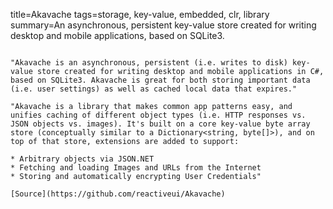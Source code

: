 title=Akavache
tags=storage, key-value, embedded, clr, library
summary=An asynchronous, persistent key-value store created for writing desktop and mobile applications, based on SQLite3.
~~~~~~

"Akavache is an asynchronous, persistent (i.e. writes to disk) key-value store created for writing desktop and mobile applications in C#, based on SQLite3. Akavache is great for both storing important data (i.e. user settings) as well as cached local data that expires."

"Akavache is a library that makes common app patterns easy, and unifies caching of different object types (i.e. HTTP responses vs. JSON objects vs. images). It's built on a core key-value byte array store (conceptually similar to a Dictionary<string, byte[]>), and on top of that store, extensions are added to support:

* Arbitrary objects via JSON.NET
* Fetching and loading Images and URLs from the Internet
* Storing and automatically encrypting User Credentials"

[Source](https://github.com/reactiveui/Akavache)

